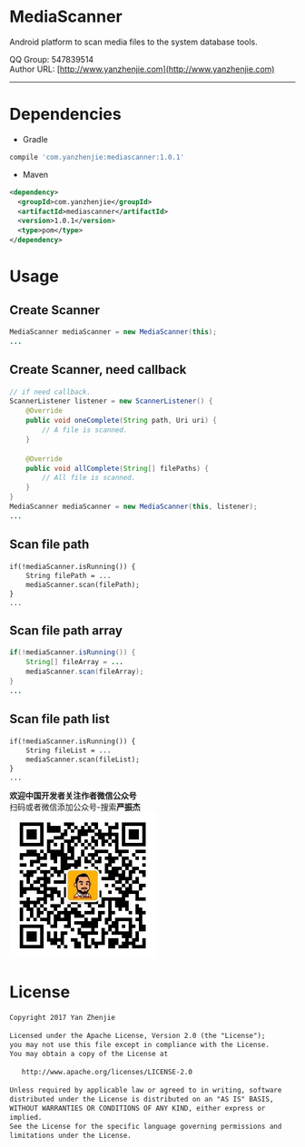 ﻿# MediaScanner
Android platform to scan media files to the system database tools.  

QQ Group: 547839514  
Author URL: [http://www.yanzhenjie.com](http://www.yanzhenjie.com)  

----

# Dependencies
* Gradle
```groovy
compile 'com.yanzhenjie:mediascanner:1.0.1'
```

* Maven
```xml
<dependency>
  <groupId>com.yanzhenjie</groupId>
  <artifactId>mediascanner</artifactId>
  <version>1.0.1</version>
  <type>pom</type>
</dependency>
```

# Usage

## Create Scanner
```java
MediaScanner mediaScanner = new MediaScanner(this);
...
```

## Create Scanner, need callback
```java
// if need callback.
ScannerListener listener = new ScannerListener() {
    @Override
    public void oneComplete(String path, Uri uri) {
        // A file is scanned.
    }

    @Override
    public void allComplete(String[] filePaths) {
        // All file is scanned.
    }
}
MediaScanner mediaScanner = new MediaScanner(this, listener);
...
```

## Scan file path
```
if(!mediaScanner.isRunning()) {
    String filePath = ...
    mediaScanner.scan(filePath);
}
...
```

## Scan file path array
```java
if(!mediaScanner.isRunning()) {
    String[] fileArray = ...
    mediaScanner.scan(fileArray);
}
...
```

## Scan file path list
```
if(!mediaScanner.isRunning()) {
    String fileList = ...
    mediaScanner.scan(fileList);
}
...
```

**欢迎中国开发者关注作者微信公众号**  
扫码或者微信添加公众号-搜索**严振杰**  
![wechat](./image/wechat.jpg)

# License
```text
Copyright 2017 Yan Zhenjie

Licensed under the Apache License, Version 2.0 (the "License");
you may not use this file except in compliance with the License.
You may obtain a copy of the License at

   http://www.apache.org/licenses/LICENSE-2.0

Unless required by applicable law or agreed to in writing, software
distributed under the License is distributed on an "AS IS" BASIS,
WITHOUT WARRANTIES OR CONDITIONS OF ANY KIND, either express or implied.
See the License for the specific language governing permissions and
limitations under the License.
```